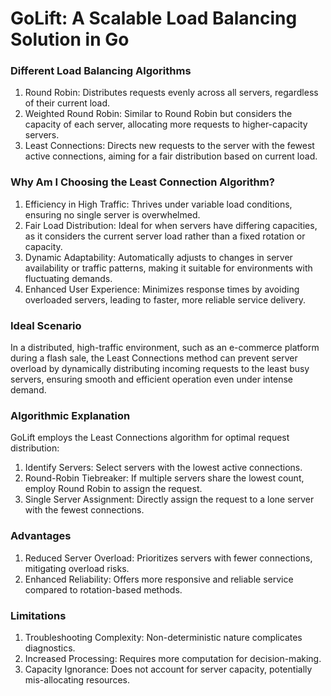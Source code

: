 # GoLift: A Scalable Load Balancing Solution in Go

### Different Load Balancing Algorithms

1. Round Robin: Distributes requests evenly across all servers, regardless of their current load.
2. Weighted Round Robin: Similar to Round Robin but considers the capacity of each server, allocating more requests to higher-capacity servers.
3. Least Connections: Directs new requests to the server with the fewest active connections, aiming for a fair distribution based on current load.

### Why Am I Choosing the Least Connection Algorithm?

1. Efficiency in High Traffic: Thrives under variable load conditions, ensuring no single server is overwhelmed.
2. Fair Load Distribution: Ideal for when servers have differing capacities, as it considers the current server load rather than a fixed rotation or capacity.
3. Dynamic Adaptability: Automatically adjusts to changes in server availability or traffic patterns, making it suitable for environments with fluctuating demands.
4. Enhanced User Experience: Minimizes response times by avoiding overloaded servers, leading to faster, more reliable service delivery.

### Ideal Scenario

In a distributed, high-traffic environment, such as an e-commerce platform during a flash sale, the Least Connections method can prevent server overload by dynamically distributing incoming requests to the least busy servers, ensuring smooth and efficient operation even under intense demand.

### Algorithmic Explanation
GoLift employs the Least Connections algorithm for optimal request distribution:

1. Identify Servers: Select servers with the lowest active connections.
2. Round-Robin Tiebreaker: If multiple servers share the lowest count, employ Round Robin to assign the request.
3. Single Server Assignment: Directly assign the request to a lone server with the fewest connections.

### Advantages
1. Reduced Server Overload: Prioritizes servers with fewer connections, mitigating overload risks.
2. Enhanced Reliability: Offers more responsive and reliable service compared to rotation-based methods.

### Limitations
1. Troubleshooting Complexity: Non-deterministic nature complicates diagnostics.
2. Increased Processing: Requires more computation for decision-making.
3. Capacity Ignorance: Does not account for server capacity, potentially mis-allocating resources.
